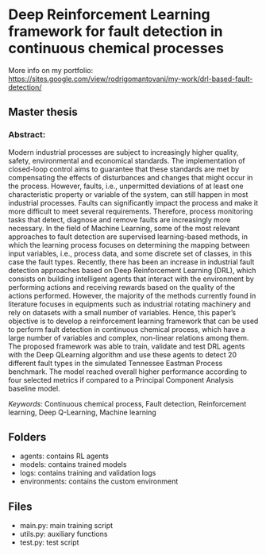 # Deep Reinforcement Learning framework for fault detection in continuous chemical processes

More info on my portfolio: https://sites.google.com/view/rodrigomantovani/my-work/drl-based-fault-detection/

## Master thesis
### Abstract:

Modern industrial processes are subject to increasingly higher quality, safety, environmental and economical standards. The implementation of closed-loop control aims to guarantee that these standards are met by compensating the effects of disturbances and changes that might occur in the process. However, faults, i.e., unpermitted deviations of at least one characteristic property or variable of the system, can still happen in most industrial processes. Faults can significantly impact the process and make it more difficult to meet several requirements. Therefore, process monitoring tasks that
detect, diagnose and remove faults are increasingly more necessary. In the field of Machine Learning, some of the most relevant approaches to fault detection are supervised learning-based methods, in which the learning process focuses on determining the mapping between input variables, i.e., process data, and some discrete set of classes, in this case the fault types. Recently, there has been an increase in industrial fault detection approaches based on Deep Reinforcement Learning (DRL), which consists on building intelligent agents that interact with the environment by performing actions
and receiving rewards based on the quality of the actions performed. However, the majority of the methods currently found in literature focuses in equipments such as industrial rotating machinery and rely on datasets with a small number of variables. Hence, this paper’s objective is to develop a reinforcement learning framework that can be used to perform fault detection in continuous chemical process, which have a large number of variables and complex, non-linear relations among them. The proposed framework was able to train, validate and test DRL agents with the Deep QLearning algorithm and use these agents to detect 20 different fault types in the simulated Tennessee Eastman Process benchmark. The model reached overall higher performance according to four selected metrics if compared to a Principal Component Analysis baseline model.

*Keywords*: Continuous chemical process, Fault detection, Reinforcement learning, Deep Q-Learning, Machine learning
## Folders
- agents: contains RL agents
- models: contains trained models
- logs: contains training and validation logs
- environments: contains the custom environment

## Files
- main.py: main training script
- utils.py: auxiliary functions
- test.py: test script

